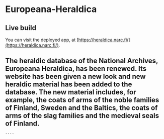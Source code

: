 # Europeana-Heraldica
## Live build 

You can visit the deployed app, at [https://heraldica.narc.fi/](https://heraldica.narc.fi/).

## The heraldic database of the National Archives, Europeana Heraldica, has been renewed. Its website has been given a new look and new heraldic material has been added to the database. The new material includes, for example, the coats of arms of the noble families of Finland, Sweden and the Baltics, the coats of arms of the slag families and the medieval seals of Finland.
    ````

